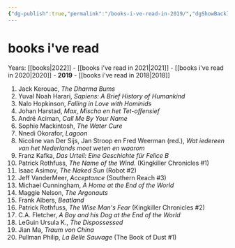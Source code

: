 ```yaml
---
{"dg-publish":true,"permalink":"/books-i-ve-read-in-2019/","dgShowBacklinks":true}
---
```


# books i've read
Years: [[books\|2022]] - [[books i've read in 2021\|2021]] - [[books i've read in 2020\|2020]] - **2019** - [[books i've read in 2018\|2018]]
1. Jack Kerouac, _The Dharma Bums_
2. Yuval Noah Harari, _Sapiens: A Brief History of Humankind_
3. Nalo Hopkinson, _Falling in Love with Hominids_
4. Johan Harstad, _Max, Mischa en het Tet-offensief_
5. André Aciman, _Call Me By Your Name_
6. Sophie Mackintosh, _The Water Cure_
7. Nnedi Okorafor, _Lagoon_
8. Nicoline van Der Sijs, Jan Stroop en Fred Weerman (red.), _Wat iedereen van het Nederlands moet weten en waarom_
9. Franz Kafka, _Das Urteil: Eine Geschichte für Felice B_
10. Patrick Rothfuss, _The Name of the Wind._ (Kingkiller Chronicles #1)
11. Isaac Asimov, _The Naked Sun_ (Robot #2)
12. Jeff VanderMeer, _Acceptance_ (Southern Reach #3)
13. Michael Cunningham, _A Home at the End of the World_
14. Maggie Nelson, _The Argonauts_
15. Frank Albers, _Beatland_
16. Patrick Rothfuss, _The Wise Man's Fear_ (Kingkiller Chronicles #2)
17. C.A. Fletcher, _A Boy and his Dog at the End of the World_
18. LeGuin Ursula K., _The Dispossessed_
19. Jian Ma, _Traum von China_
20. Pullman Philip, _La Belle Sauvage_ (The Book of Dust #1)